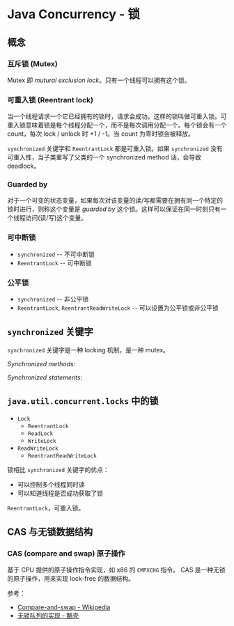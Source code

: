 # Java Concurrency - 锁

## 概念

### 互斥锁 (Mutex)

Mutex 即 _mutural exclusion lock_。只有一个线程可以拥有这个锁。

### 可重入锁 (Reentrant lock)

当一个线程请求一个它已经拥有的锁时，请求会成功。这样的锁叫做可重入锁。可重入锁意味着锁是每个线程分配一个，而不是每次调用分配一个。每个锁会有一个 count，每次 lock / unlock 时 +1 / -1。当 count 为零时锁会被释放。

`synchronized` 关键字和 `ReentrantLock` 都是可重入锁。如果 `synchronized` 没有可重入性，当子类重写了父类的一个 synchronized method 话，会导致 deadlock。

### Guarded by

对于一个可变的状态变量，如果每次对该变量的读/写都需要在拥有同一个特定的锁时进行，则称这个变量是 _guarded by_ 这个锁。这样可以保证在同一时刻只有一个线程访问(读/写)这个变量。

### 可中断锁

+ `synchronized` -- 不可中断锁
+ `ReentrantLock` -- 可中断锁

### 公平锁

+ `synchronized` -- 非公平锁
+ `ReentrantLock`, `ReentrantReadWriteLock` -- 可以设置为公平锁或非公平锁

## `synchronized` 关键字

`synchronized` 关键字是一种 locking 机制，是一种 mutex。

_Synchronized methods_:

_Synchronized statements_:

## `java.util.concurrent.locks` 中的锁

+ `Lock`
  + `ReentrantLock`
  + `ReadLock`
  + `WriteLock`
+ `ReadWriteLock`
  + `ReentrantReadWriteLock`

锁相比 `synchronized` 关键字的优点：

+ 可以控制多个线程同时读
+ 可以知道线程是否成功获取了锁

`ReentrantLock`，可重入锁。

## CAS 与无锁数据结构

### CAS (compare and swap) 原子操作

基于 CPU 提供的原子操作指令实现，如 x86 的 `CMPXCHG` 指令。
CAS 是一种无锁的原子操作，用来实现 lock-free 的数据结构。

参考：

+ [Compare-and-swap - Wikipedia](https://en.wikipedia.org/wiki/Compare-and-swap)
+ [无锁队列的实现 - 酷壳](https://coolshell.cn/articles/8239.html)
